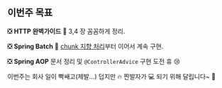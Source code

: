 ## 이번주 목표

:negative_squared_cross_mark: **HTTP 완벽가이드** :blue_book: 3,4 장 꼼꼼하게 정리. 

:negative_squared_cross_mark: **Spring Batch** :bat: [chunk 지향 처리](https://jojoldu.tistory.com/331?category=902551)부터 이어서 계속 구현. 

:negative_squared_cross_mark: **Spring AOP** 문서 정리 및 `@ControllerAdvice` 구현 도전 휴 :cry:   ​

이번주는 회사 일이 빡쌔고(제발...) 덥지만 :fire: 찐발자가 :computer: 되기 위해 달립니다~ :train:


